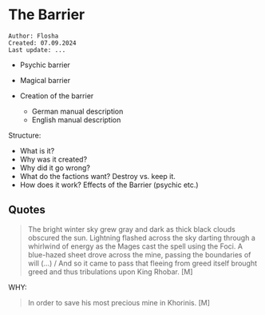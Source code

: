 # The Barrier

```
Author: Flosha
Created: 07.09.2024
Last update: ...
```

* Psychic barrier
* Magical barrier

* Creation of the barrier
    * German manual description
    * English manual description


Structure:
* What is it?
* Why was it created?
* Why did it go wrong?
* What do the factions want? Destroy vs. keep it.
* How does it work? Effects of the Barrier (psychic etc.)


## Quotes

> The bright winter sky grew gray and dark as thick black clouds obscured the
sun. Lightning flashed across the sky darting through a whirlwind of energy as the Mages cast the spell using the Foci. A blue-hazed sheet drove across the mine, passing the boundaries of will (...) / And so it came to pass that fleeing from greed itself brought greed and thus
tribulations upon King Rhobar. [M]


WHY:
> In order to save his most precious mine in Khorinis. [M]

